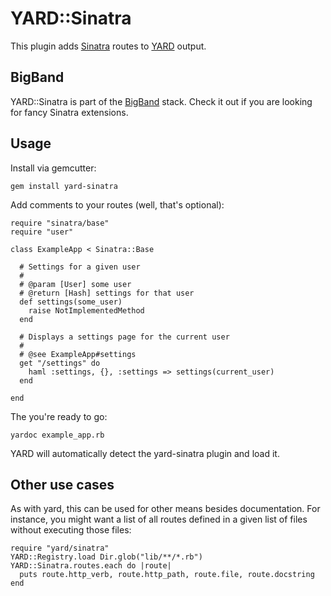 YARD::Sinatra
=============

This plugin adds [Sinatra](http://sinatrarb.com) routes to [YARD](http://yardoc.org/) output.

BigBand
-------

YARD::Sinatra is part of the [BigBand](http://github.com/rkh/big_band) stack.
Check it out if you are looking for fancy Sinatra extensions.

Usage
-----

Install via gemcutter:

    gem install yard-sinatra

Add comments to your routes (well, that's optional):

    require "sinatra/base"
    require "user"
    
    class ExampleApp < Sinatra::Base
    
      # Settings for a given user
      #
      # @param [User] some user
      # @return [Hash] settings for that user
      def settings(some_user)
        raise NotImplementedMethod
      end
      
      # Displays a settings page for the current user
      #
      # @see ExampleApp#settings
      get "/settings" do
        haml :settings, {}, :settings => settings(current_user)
      end
    
    end

The you're ready to go:

    yardoc example_app.rb

YARD will automatically detect the yard-sinatra plugin and load it.

Other use cases
---------------

As with yard, this can be used for other means besides documentation.
For instance, you might want a list of all routes defined in a given list of files without executing those files:

    require "yard/sinatra"
    YARD::Registry.load Dir.glob("lib/**/*.rb")
    YARD::Sinatra.routes.each do |route|
      puts route.http_verb, route.http_path, route.file, route.docstring
    end
